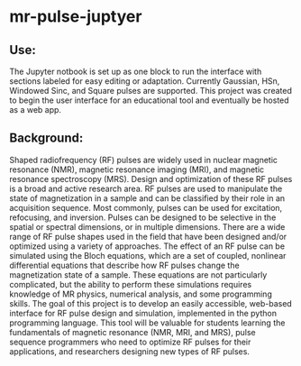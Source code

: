 # mr-pulse-juptyer

## Use:

The Jupyter notbook is set up as one block to run the interface with sections labeled for 
easy editing or adaptation. Currently Gaussian, HSn, Windowed Sinc, and Square pulses are supported.
This project was created to begin the user interface for an educational tool and eventually be hosted
as a web app.


## Background:

Shaped radiofrequency (RF) pulses are widely used in nuclear magnetic resonance (NMR),
magnetic resonance imaging (MRI), and magnetic resonance spectroscopy (MRS). Design and
optimization of these RF pulses is a broad and active research area. RF pulses are used to
manipulate the state of magnetization in a sample and can be classified by their role in an
acquisition sequence. Most commonly, pulses can be used for excitation, refocusing, and
inversion. Pulses can be designed to be selective in the spatial or spectral dimensions, or in
multiple dimensions. There are a wide range of RF pulse shapes used in the field that have
been designed and/or optimized using a variety of approaches.
The effect of an RF pulse can be simulated using the Bloch equations, which are a set of
coupled, nonlinear differential equations that describe how RF pulses change the magnetization
state of a sample. These equations are not particularly complicated, but the ability to perform
these simulations requires knowledge of MR physics, numerical analysis, and some
programming skills.
The goal of this project is to develop an easily accessible, web-based interface for RF pulse
design and simulation, implemented in the python programming language. This tool will be
valuable for students learning the fundamentals of magnetic resonance (NMR, MRI, and MRS),
pulse sequence programmers who need to optimize RF pulses for their applications, and
researchers designing new types of RF pulses.

